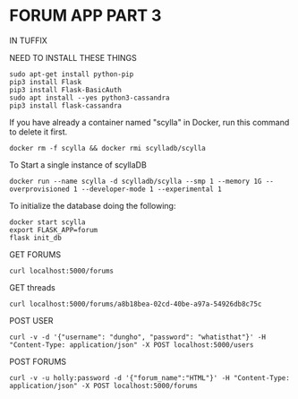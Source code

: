 # FORUM APP PART 3

IN TUFFIX

NEED TO INSTALL THESE THINGS
```
sudo apt-get install python-pip
pip3 install Flask
pip3 install Flask-BasicAuth
sudo apt install --yes python3-cassandra
pip3 install flask-cassandra
```

If you have already a container named "scylla" in Docker, run this command to delete it first.
```
docker rm -f scylla && docker rmi scylladb/scylla
```

To Start a single instance of scyllaDB
```
docker run --name scylla -d scylladb/scylla --smp 1 --memory 1G --overprovisioned 1 --developer-mode 1 --experimental 1
```

To initialize the database doing the following:
```
docker start scylla
export FLASK_APP=forum
flask init_db
```

GET FORUMS
```
curl localhost:5000/forums
```

GET threads
```
curl localhost:5000/forums/a8b18bea-02cd-40be-a97a-54926db8c75c
```

POST USER
```
curl -v -d '{"username": "dungho", "password": "whatisthat"}' -H "Content-Type: application/json" -X POST localhost:5000/users
```

POST FORUMS
```
curl -v -u holly:password -d '{"forum_name":"HTML"}' -H "Content-Type: application/json" -X POST localhost:5000/forums
```
